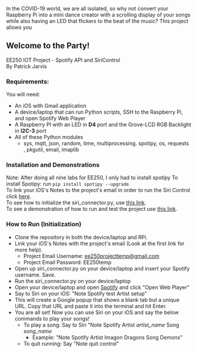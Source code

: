 In the COVID-19 world, we are all isolated, so why not convert your Raspberry Pi into a mini dance creator with a scrolling display of your songs while also having an LED that flickers to the beat of the music? This project allows you 

## Welcome to the Party!
EE250 IOT Project - Spotify API and SiriControl\
By Patrick Jarvis

### Requirements:
You will need:
- An iOS with Gmail application
- A device/laptop that can run Python scripts, SSH to the Raspberry Pi, and open Spotify Web Player
- A Raspberry PI with an LED in **D4** port and the Grove-LCD RGB Backlight in **I2C-3** port
- All of these Python modules
   - sys, mqtt, json, random, time, multiprocessing. spotipy, os, requests , pkgutil, email, imaplib

### Installation and Demonstrations
Note: After doing all nine labs for EE250, I only had to install spotipy
To install Spotipy: run `pip install spotipy --upgrade`\
To link your iOS's Notes to the project's email in order to run the Siri Control click [here](https://pages.github.com/).\
To see how to initialize the siri_connector.py, use [this link](https://bing.com/).\
To see a demonstration of how to run and test the project use [this link](https://google.com/).

### How to Run (Initialization)
- Clone the repository in both the device/laptop and RPi.
- Link your iOS's Notes with the project's email (Look at the first link for more help).
  - Project Email Username: ee250projecttemp@gmail.com
  - Project Email Password: EE250temp
- Open up siri_connector.py on your device/laptop and insert your Spotify username. Save.
- Run the siri_connector.py on your device/laptop
- Open your device/laptop and open [Spotify](spotify.com) and click "Open Web Player"
- Say to Siri on your iOS: "Note Spotify test Artist setup"
- This will create a Google popup that shows a blank tab but a unique URL. Copy that URL and paste it into the terminal and hit Enter.
- You are all set! Now you can use Siri on your iOS and say the below commands to play your songs!
  - To play a song: Say to Siri "Note Spotify Artist *artist_name* Song *song_name*
    - Example: "Note Spotify Artist Imagon Dragons Song Demons"
  - To quit running: Say "Note quit control"
  
